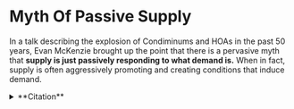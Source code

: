 # Myth Of Passive Supply

In a talk describing the explosion of Condiminums and HOAs in the past 50 years, Evan McKenzie brought up the point that there is a pervasive myth that **supply is just passively responding to what demand is.**  When in fact, supply is often aggressively promoting and creating conditions that induce demand. 


<details> 
<summary> **Citation** </summary>
McKenzie, Evan. "Condo Collapse: Rise and Fall of Residential Private Governments and Lessons From Surfside Flordia." HLS Urbanists Lunch Series, 4/13/2022, HLS, Cambridge. 

  
<details>
  <summary> Event Poster </Summary>
  
  ![image](https://user-images.githubusercontent.com/34726888/163588303-511cc134-0a89-413e-9662-ba00923ef4ab.png)
</details>
  
  </details>

